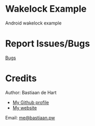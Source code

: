 # Wakelock Example
Android wakelock example

# Report Issues/Bugs
[Bugs](https://github.com/BastiaanDeHart/Wakelock-Example/issues)

# Credits
Author: Bastiaan de Hart

- [My Github profile](http://github.com/BastiaanDeHart)
- [My website](http://bastiaan.pw/)

Email: [me@bastiaan.pw](mailto:me@bastiaan.pw)
 
